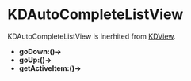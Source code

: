# KDAutoCompleteListView

KDAutoCompleteListView is inerhited from [KDView](/framework/list/KDListView).

* **goDown:()->**
* **goUp:()->**
* **getActiveItem:()->**
